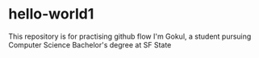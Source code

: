 # hello-world1
This repository is for practising github flow
I'm Gokul, a student pursuing Computer Science Bachelor's degree at SF State
